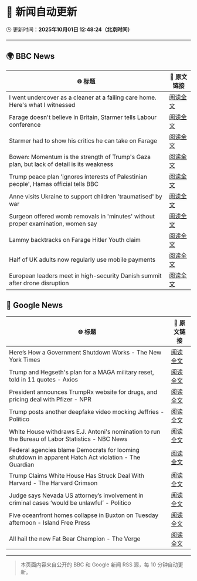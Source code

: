 # 🧠 新闻自动更新

🕒 更新时间：**2025年10月01日 12:48:24（北京时间）**

---

## 🌍 BBC News

| 🌐 标题 | 🔗 原文链接 |
|--------|-------------|
| I went undercover as a cleaner at a failing care home. Here's what I witnessed | [阅读全文](https://www.bbc.com/news/articles/c4g78yj2v2go?at_medium=RSS&at_campaign=rss) |
| Farage doesn't believe in Britain, Starmer tells Labour conference | [阅读全文](https://www.bbc.com/news/articles/c749vy43l74o?at_medium=RSS&at_campaign=rss) |
| Starmer had to show his critics he can take on Farage | [阅读全文](https://www.bbc.com/news/articles/cpw1jwdlz7lo?at_medium=RSS&at_campaign=rss) |
| Bowen: Momentum is the strength of Trump's Gaza plan, but lack of detail is its weakness | [阅读全文](https://www.bbc.com/news/articles/cn829deeje3o?at_medium=RSS&at_campaign=rss) |
| Trump peace plan 'ignores interests of Palestinian people', Hamas official tells BBC | [阅读全文](https://www.bbc.com/news/articles/cx2j97jldkmo?at_medium=RSS&at_campaign=rss) |
| Anne visits Ukraine to support children 'traumatised' by war | [阅读全文](https://www.bbc.com/news/articles/cgrqlrjgd51o?at_medium=RSS&at_campaign=rss) |
| Surgeon offered womb removals in 'minutes' without proper examination, women say | [阅读全文](https://www.bbc.com/news/articles/ckgqr7nnzw1o?at_medium=RSS&at_campaign=rss) |
| Lammy backtracks on Farage Hitler Youth claim | [阅读全文](https://www.bbc.com/news/articles/cn95q9j0yyro?at_medium=RSS&at_campaign=rss) |
| Half of UK adults now regularly use mobile payments | [阅读全文](https://www.bbc.com/news/articles/c2ejvld0ypyo?at_medium=RSS&at_campaign=rss) |
| European leaders meet in high-security Danish summit after drone disruption | [阅读全文](https://www.bbc.com/news/articles/cp8jdene16ro?at_medium=RSS&at_campaign=rss) |

## 📰 Google News

| 🌐 标题 | 🔗 原文链接 |
|--------|-------------|
| Here’s How a Government Shutdown Works - The New York Times | [阅读全文](https://news.google.com/rss/articles/CBMihwFBVV95cUxQbXVBUmVITnA4dV9Fb3pjbmx0NEhLRVJDZ3dUU25NUmNpNGJMR011ZUloZmR0TjVHeHphTnpXWjBmZ0xFZjZuajUtdVhDREliUEVUWjdmUmpaaTNZMEpWWEJiMDRjT29uR0tBY2QycTlqRnZreDF2ZndUQjFtWEcySUZHUlVQcG8?oc=5) |
| Trump and Hegseth's plan for a MAGA military reset, told in 11 quotes - Axios | [阅读全文](https://news.google.com/rss/articles/CBMif0FVX3lxTFBvSF9vT25QNkMxSG5RZGtiZmd6djh2Ym1KTEFRTWNMSFRGNE1iYzRHd29oWHFpaXQtV0FIVFFBbnktSVZpLW0zZnFRV0o0dTNYRDNpZmFHeG9OY1UzaF9kZjlLWDhOcEVDcEl0a1lCa21Ea0VGV0lOdjFpTWppaWs?oc=5) |
| President announces TrumpRx website for drugs, and pricing deal with Pfizer - NPR | [阅读全文](https://news.google.com/rss/articles/CBMinwFBVV95cUxQVEZ4aVRhUTRIUmpaWlUyOWRPZ0N3NGFZQUxnb041dWsyc3JyazBjQjduY1pfU2cyZUYzNWFvUERLdUpUelUtRGtYX2VyYnYxd3VlM1VRcnpyckhtaFloUzczZklXRkpNVWhjU3hLRUxSeWsxenRwNTBzMnhDbzFTNTdrOUVpajV4d2M5Y0pLTkRYYi1iVE45SDJDSUJKbkE?oc=5) |
| Trump posts another deepfake video mocking Jeffries - Politico | [阅读全文](https://news.google.com/rss/articles/CBMimwFBVV95cUxPVUg1cTA4OFVlVGVVMk40eGRydnlyZVlzZEplTDE5VWU1VGVBSXpVVWI1RmNlQ3BnSFNfeVpsNkRFdjVvRi1SSFpNdl8zelh6V1E4UU03U0NmSnBHbFdiX3A5LW9tal9idjNFTllEX3ZMSHhDaV9EM3RWMjdCSDFZWGN0a25ZQ2pGa2R3bTQ3djBVOWVrNzdzZW1OSQ?oc=5) |
| White House withdraws E.J. Antoni's nomination to run the Bureau of Labor Statistics - NBC News | [阅读全文](https://news.google.com/rss/articles/CBMipwFBVV95cUxNY0ZSZmRCRlBlUVBlMTVTa185WEtoNHpVZkl6dDFwcVgwM0lubkhjVjhleTMybTlWTHIxZDZWNzNfVlBFa2hZVklwd0xpcUNuY011X3BoOHo4UWdxVEF6SGROLVdfelk0dnVsbnlBWlZDdmdzaXA3VjJDdUFDaF9qd0gxQW9DT0dJRTkyR0JMZHdnSFRDUU9sV3o1dXlZV3J2TDBpTkEwQdIBVkFVX3lxTE4wWjdVcUZEdWRLWkg1REN5bmt3b0tJLXhxSU5fWUxZeXpwNFBFa0lWN09WcXFTTkZPcmtrSUdhZlM4Z3FSM0RFZWtzRkt5amxjSDB2aUtB?oc=5) |
| Federal agencies blame Democrats for looming shutdown in apparent Hatch Act violation - The Guardian | [阅读全文](https://news.google.com/rss/articles/CBMiiwFBVV95cUxNSXkyTGtGdnV3N2xQdGJhaHlzel9KMGVFR1dMSEZJYll6aUxDRWRjd2U0RHhSVVBMQkRSTmhNbktVT3NsWDlxOHROdnFlRXFJanE4VGlTMjFHODJiUGlqMi0zcFFFRE1MWVo4M0p3LTlxMlMxTzhKNG1ndDlHb0pkMHRIa1M1bHk4OElN?oc=5) |
| Trump Claims White House Has Struck Deal With Harvard - The Harvard Crimson | [阅读全文](https://news.google.com/rss/articles/CBMieEFVX3lxTE5WT0hQMFZRWERQZGRnc0M2dGN1Ynhyc1VtX3JZTEM4aFpScko4Yk93Z25xRnZYcjZ2RUY1dnRCZTl4VW1YUzY4b1J0STd4NUxnd0NRT3c0R3JMWjhpRWtfVW9Ub1lLamUwT2dGeFJXUDN5aHBoenJCdQ?oc=5) |
| Judge says Nevada US attorney’s involvement in criminal cases ‘would be unlawful’ - Politico | [阅读全文](https://news.google.com/rss/articles/CBMif0FVX3lxTE1QN09tM2hoV3BxUVlKNnBlTUh1Y01qajFqVjNpOGlJU2MtT2VfeXA1dlBCWlJyRllmUjJtTlNvMGtLU1hsckxzcm9kaHd2S0lGRHNaUkZpX3Fjc2hYM2M1ZE9zcUlaUy02T0d1TDh0ZV93eUlRdF9PX191a2t6Mk0?oc=5) |
| Five oceanfront homes collapse in Buxton on Tuesday afternoon - Island Free Press | [阅读全文](https://news.google.com/rss/articles/CBMiqwFBVV95cUxNRGV2NmxpUzU4VjV0OU9xV1lNWkd0MXNWODJrU2lkaEVET3dHLVpoT3JmV00wR1paNW1lZXBVUl9uZFJaTi1PeHlYaUxYT1RZcXZnSXJBekZhbXNjbUJqdFJCZWgzTFdsUFBjOUV4bk9WZnRTTnlEeElQcmhpLVVJVzZ4Z2NXZnp3TjlBWi1XNm8xcHI5RXplZ3Q5aDlHTHpHTWxMU1BtU2E4WDA?oc=5) |
| All hail the new Fat Bear Champion - The Verge | [阅读全文](https://news.google.com/rss/articles/CBMicEFVX3lxTFBIZXVjSjNQRUtQUC10SzNlN1ZfZUZadGtMenVVbEZNR25nSEdUNE14S3ZiNE93RHVJbGRnNlc0aXpNMV9ZUmlKRHYyZWwwRzNzTTQydVI1TmdQekZhRk5lcTFoWHpkV2xrb1RseWlrQXc?oc=5) |

---
> 本页面内容来自公开的 BBC 和 Google 新闻 RSS 源，每 10 分钟自动更新。
